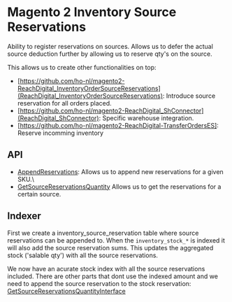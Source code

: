 # Magento 2 Inventory Source Reservations

Ability to register reservations on sources. Allows us to defer the actual source deduction further by allowing us to
reserve qty's on the source.

This allows us to create other functionalities on top:
- [https://github.com/ho-nl/magento2-ReachDigital_InventoryOrderSourceReservations](ReachDigital_InventoryOrderSourceReservations): Introduce source reservation for all orders placed.
- [https://github.com/ho-nl/magento2-ReachDigital_ShConnector](ReachDigital_ShConnector): Specific warehouse integration.
- [https://github.com/ho-nl/magento2-ReachDigital-TransferOrdersES]: Reserve incomming inventory


## API

- [AppendReservations](https://github.com/ho-nl/magento2-ReachDigital_InventorySourceReservations/blob/master/ISReservationsApi/Model/AppendReservationsInterface.php): Allows us to append new reservations for a given SKU.\
- [GetSourceReservationsQuantity](https://github.com/ho-nl/magento2-ReachDigital_InventorySourceReservations/blob/master/ISReservationsApi/Model/GetSourceReservationsQuantityInterface.php) Allows us to get the reservations for a certain source.

## Indexer

First we create a inventory_source_reservation table where source reservations can be appended to. When the
`inventory_stock_*` is indexed it will also add the source reservation sums. This updates the aggregated stock ('salable qty') with all the source reservations.

We now have an acurate stock index with all the source reservations included. There are other parts that dont use the
indexed amount and we need to append the source reservation to the stock reservation: [GetSourceReservationsQuantityInterface](https://github.com/ho-nl/magento2-ReachDigital_InventorySourceReservations/blob/master/ISReservationsApi/Model/GetSourceReservationsQuantityInterface.php)

